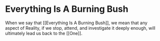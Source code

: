 # Everything Is A Burning Bush

When we say that [[Everything Is A Burning Bush]], we mean that any aspect of Reality, if we stop, attend, and investigate it deeply enough, will ultimately lead us back to the [[One]].